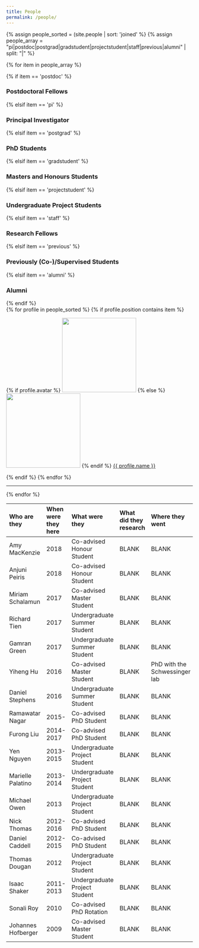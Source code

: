 ```yaml
---
title: People
permalink: /people/
---
```


{% assign people_sorted = (site.people | sort: 'joined' %}
{% assign people_array = "pi|postdoc|postgrad|gradstudent|projectstudent|staff|previous|alumni" | split: "|" %}

{% for item in people_array %}

<div class="pos_header">
{% if item == 'postdoc' %}
<h3>Postdoctoral Fellows</h3>
 {% elsif item == 'pi' %}
<h3>Principal Investigator</h3>
 {% elsif item == 'postgrad' %}
<h3>PhD Students</h3>
 {% elsif item == 'gradstudent' %}
<h3>Masters and Honours Students</h3>
 {% elsif item == 'projectstudent' %}
<h3>Undergraduate Project Students</h3>
 {% elsif item == 'staff' %}
<h3>Research Fellows</h3>
 {% elsif item == 'previous' %}
<h3>Previously (Co-)/Supervised Students</h3>
 {% elsif item == 'alumni' %}
<h3>Alumni</h3>
{% endif %}
</div>

<div class="content list people">
  {% for profile in people_sorted %}
    {% if profile.position contains item %}
    <div class="list-item-people">
      <p class="list-post-title">
        {% if profile.avatar %}
        <a href="{{ site.baseurl }}{{ profile.url }}"><img width="200" src="{{site.baseurl}}/images/people/{{profile.avatar}}"></a>
        {% else %}
        <a href="{{ site.baseurl }}{{ profile.url }}"><img width="200" src="http://evansheline.com/wp-content/uploads/2011/02/facebook-Storm-Trooper.jpg"></a>
        {% endif %}
        <a class="name" href="{{ site.baseurl }}{{ profile.url }}">{{ profile.name }}</a>
      </p>
    </div>    
    {% endif %}
  {% endfor %}
</div>
<hr>
{% endfor %}


| Who are they | When were they here | What were they | What did they research | Where they went |
| :------------- |:-------------| :-----------| :-----------| :-----------|
| Amy MacKenzie | 2018 | Co-advised Honour Student | BLANK | BLANK
| Anjuni Peiris | 2018 | Co-advised Honour Student | BLANK | BLANK
| Miriam Schalamun | 2017 | Co-advised Master Student | BLANK | BLANK
| Richard Tien | 2017 | Undergraduate Summer Student | BLANK | BLANK
| Gamran Green | 2017 | Undergraduate Summer Student | BLANK | BLANK
| Yiheng Hu | 2016 | Co-advised Master Student | BLANK | PhD with the Schwessinger lab
| Daniel Stephens | 2016 | Undergraduate Summer Student | BLANK | BLANK
| Ramawatar Nagar | 2015- | Co-advised PhD Student | BLANK | BLANK
| Furong Liu | 2014-2017 | Co-advised PhD Student | BLANK | BLANK
| Yen Nguyen | 2013-2015 | Undergraduate Project Student | BLANK | BLANK
| Marielle Palatino | 2013-2014 | Undergraduate Project Student | BLANK | BLANK
| Michael Owen | 2013 | Undergraduate Project Student | BLANK | BLANK
| Nick Thomas | 2012-2016 | Co-advised PhD Student | BLANK | BLANK
| Daniel Caddell | 2012-2015 | Co-advised PhD Student | BLANK | BLANK
| Thomas Dougan | 2012 | Undergraduate Project Student | BLANK | BLANK
| Isaac Shaker | 2011-2013 | Undergraduate Project Student | BLANK | BLANK
| Sonali Roy | 2010 | Co-advised PhD Rotation | BLANK | BLANK
| Johannes Hofberger | 2009 | Co-advised Master Student | BLANK | BLANK
